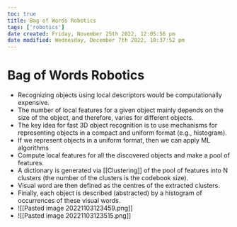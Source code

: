 ```yaml
---
toc: true
title: Bag of Words Robotics
tags: ['robotics']
date created: Friday, November 25th 2022, 12:05:56 pm
date modified: Wednesday, December 7th 2022, 10:37:52 pm
---
```



# Bag of Words Robotics
- Recognizing objects using local descriptors would be computationally expensive.
- The number of local features for a given object mainly depends on the size of the object, and therefore, varies for different objects.
- The key idea for fast 3D object recognition is to use mechanisms for representing objects in a compact and uniform format (e.g., histogram).
- If we represent objects in a uniform format, then we can apply ML algorithms
- Compute local features for all the discovered objects and make a pool of features.
- A dictionary is generated via [[Clustering]] of the pool of features into N clusters (the number of the clusters is the codebook size).
- Visual word are then defined as the centres of the extracted clusters.
- Finally, each object is described (abstracted) by a histogram of occurrences of these visual words.
- ![[Pasted image 20221103123459.png]]
- ![[Pasted image 20221103123515.png]]



